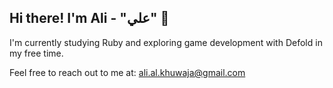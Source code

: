 ## Hi there! I'm Ali - "علي" 👋

I'm currently studying Ruby and exploring game development with Defold in my free time.

Feel free to reach out to me at: ali.al.khuwaja@gmail.com

<!---
Ali-Al-Khuwaja/Ali-Al-Khuwaja is a ✨ special ✨ repository because its `README.md` (this file) appears on your GitHub profile.
You can click the Preview link to take a look at your changes.
--->

